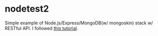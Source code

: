 nodetest2
=========

Simple example of Node.js/Express/MongoDB(w/ mongoskin) stack w/ RESTful API. 
I followed [this tutorial](http://cwbuecheler.com/web/tutorials/2014/restful-web-app-node-express-mongodb/).
